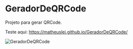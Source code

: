 # GeradorDeQRCode
Projeto para gerar QRCode. 

Teste aqui: https://matheuslei.github.io/GeradorDeQRCode/

![GeradorDeQRCode](https://user-images.githubusercontent.com/65515537/177557815-fdc9028c-076b-4761-b781-2bf42aa67468.gif)
